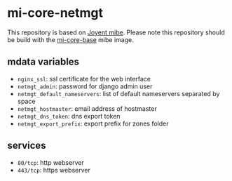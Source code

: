 # mi-core-netmgt

This repository is based on [Joyent mibe](https://github.com/joyent/mibe). Please note this repository should be build with the [mi-core-base](https://github.com/skylime/mi-core-base) mibe image.

## mdata variables

- `nginx_ssl`: ssl certificate for the web interface
- `netmgt_admin`: password for django admin user
- `netmgt_default_nameservers`: list of default nameservers separated by space
- `netmgt_hostmaster`: email address of hostmaster
- `netmgt_dns_token`: dns export token
- `netmgt_export_prefix`: export prefix for zones folder

## services

- `80/tcp`: http webserver
- `443/tcp`: https webserver
